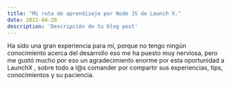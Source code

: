 ```yaml
---
title: "Mi ruta de aprendizaje por Node JS de Launch X."
date: 2022-04-20
description: 'Descripción de tu blog post'
---
```

Ha sido una gran experiencia para mí, porque no tengo ningún conocimiento acerca del desarrollo eso me ha puesto muy nerviosa, pero me gustó mucho por eso un agradecimiento enorme por esta oportunidad a LaunchX ,  sobre todo a l@s comander por compartir sus experiencias, tips, conocimientos y su paciencia.
